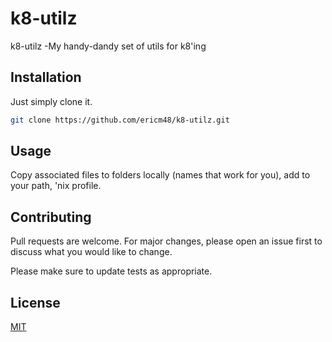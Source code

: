 # k8-utilz

k8-utilz   -My handy-dandy set of utils for k8'ing

## Installation

Just simply clone it.

```bash
git clone https://github.com/ericm48/k8-utilz.git
```

## Usage
Copy associated files to folders locally (names that work for you), add to your path, 'nix profile.


## Contributing
Pull requests are welcome. For major changes, please open an issue first to discuss what you would like to change.

Please make sure to update tests as appropriate.

## License
[MIT](https://choosealicense.com/licenses/mit/)